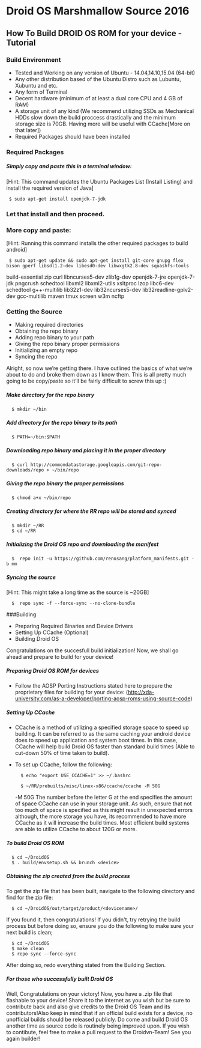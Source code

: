 
Droid OS Marshmallow Source 2016
===================

How To Build DROID OS ROM for your device - Tutorial
--------


### Build Environment

- Tested and Working on any version of Ubuntu - 14.04,14.10,15.04 (64-bit)
- Any other distribution based of the Ubuntu Distro such as Lubuntu, Xubuntu and etc.
- Any form of Terminal
- Decent hardware (minimum of at least a dual core CPU and 4 GB of RAM)
- A storage unit of any kind (We recommend utilizing SSDs as Mechanical HDDs slow down the build proccess drastically and the minimum storage size is 70GB. Having more will be useful with CCache[More on that later])
- Required Packages should have been installed

### Required Packages
##### Simply copy and paste this in a terminal window:
[Hint: This command updates the Ubuntu Packages List (Install Listing) and install the required version of Java]

     $ sudo apt-get install openjdk-7-jdk

### Let that install and then proceed.

### More copy and paste:
[Hint: Running this command installs the other required packages to build android]

     $ sudo apt-get update && sudo apt-get install git-core gnupg flex bison gperf libsdl1.2-dev libesd0-dev libwxgtk2.8-dev squashfs-tools 
build-essential zip curl libncurses5-dev zlib1g-dev openjdk-7-jre openjdk-7-jdk pngcrush schedtool libxml2 libxml2-utils xsltproc lzop 
libc6-dev schedtool g++-multilib lib32z1-dev lib32ncurses5-dev lib32readline-gplv2-dev gcc-multilib maven tmux screen w3m ncftp

### Getting the Source
- Making required directories
- Obtaining the repo binary
- Adding repo binary to your path
- Giving the repo binary proper permissions
- Initializing an empty repo
- Syncing the repo

Alright, so now we’re getting there. I have outlined the basics of what we’re about to do and broke them down as I know them. This is all pretty much going to be copy/paste so it’ll be fairly difficult to screw this up :)

##### Make directory for the repo binary

      $ mkdir ~/bin

##### Add directory for the repo binary to its path

      $ PATH=~/bin:$PATH

##### Downloading repo binary and placing it in the proper directory

      $ curl http://commondatastorage.googleapis.com/git-repo-downloads/repo > ~/bin/repo

##### Giving the repo binary the proper permissions

      $ chmod a+x ~/bin/repo

##### Creating directory for where the RR repo will be stored and synced

      $ mkdir ~/RR
      $ cd ~/RR

##### Initializing the Droid OS repo and downloading the manifest

      $  repo init -u https://github.com/renosang/platform_manifests.git -b mm
##### Syncing the source
[Hint: This might take a long time as the source is ~20GB]

      $  repo sync -f --force-sync --no-clone-bundle

###Building
- Preparing Required Binaries and Device Drivers
- Setting Up CCache (Optional)
- Building Droid OS

Congratulations on the succesfull build initialization! Now, we shall go ahead and prepare to build for your device!

##### Preparing Droid OS ROM for devices
- Follow the AOSP Porting Instructions stated here to prepare the proprietary files for building for your device: (http://xda-university.com/as-a-developer/porting-aosp-roms-using-source-code)

##### Setting Up CCache
- CCache is a method of utilizing a specified storage space to speed up building. It can be referred to as the same caching your android device does to speed up application and system boot times. In this case, CCache will help build Droid OS faster than standard build times (Able to cut-down 50% of time taken to build).
- To set up CCache, follow the following:


        $ echo "export USE_CCACHE=1" >> ~/.bashrc
      
        $ ~/RR/prebuilts/misc/linux-x86/ccache/ccache -M 50G

     -M 50G
The number before the letter G at the end specifies the amount of space CCache can use in your storage unit. As such, ensure that not too much of space is specified as this might result in unexpected errors although, the more storage you have, its recommended to have more CCache as it will increase the build times. Most efficient build systems are able to utilize CCache to about 120G or more.

##### To build Droid OS ROM

      $ cd ~/DroidOS
      $ . build/envsetup.sh && brunch <device>

##### Obtaining the zip created from the build process
To get the zip file that has been built, navigate to the following directory and find for the zip file:

      $ cd ~/DroidOS/out/target/product/<devicename>/

If you found it, then congratulations! If you didn't, try retrying the build process but before doing so, ensure you do the following to make sure your next build is clean;

      $ cd ~/DroidOS
      $ make clean
      $ repo sync --force-sync

After doing so, redo everything stated from the Building Section.

##### For those who successfully built Droid OS
Well, Congratulations on your victory! Now, you have a .zip file that flashable to your device! Share it to the internet as you wish but be sure to contribute back and also give credits to the Droid OS Team and its contributors!Also keep in mind that if an official build exists for a device, no unofficial builds should be released publicly. Do come and build Droid OS another time as source code is routinely being improved upon. If you wish to contibute, feel free to make a pull request to the Droidvn-Team! See you again builder!

